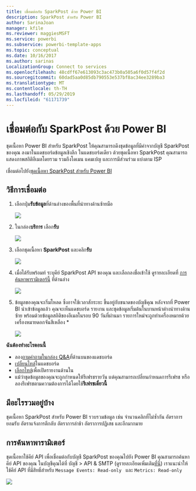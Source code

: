 ```yaml
---
title: เชื่อมต่อกับ SparkPost ด้วย Power BI
description: SparkPost สำหรับ Power BI
author: SarinaJoan
manager: kfile
ms.reviewer: maggiesMSFT
ms.service: powerbi
ms.subservice: powerbi-template-apps
ms.topic: conceptual
ms.date: 10/16/2017
ms.author: sarinas
LocalizationGroup: Connect to services
ms.openlocfilehash: 48cdff67e613093c3ac473b0a505a6f0d57f4f2d
ms.sourcegitcommit: 60dad5aa0d85db790553e537bf8ac34ee3289ba3
ms.translationtype: MT
ms.contentlocale: th-TH
ms.lasthandoff: 05/29/2019
ms.locfileid: "61171739"
---
```

# <a name="connect-to-sparkpost-with-power-bi"></a>เชื่อมต่อกับ SparkPost ด้วย Power BI
ชุดเนื้อหา Power BI สำหรับ SparkPost ให้คุณสามารถดึงชุดข้อมูลที่มีค่าจากบัญชี SparkPost ของคุณ ลงมาในแดชบอร์ดข้อมูลเชิงลึก ในแดชบอร์ดเดียว ด้วยชุดเนื้อหา SparkPost คุณสามารถแสดงภาพสถิติอีเมลโดยรวม รวมถึงโดเมน แคมเปญ และการมีส่วนร่วม แบ่งตาม ISP

เชื่อมต่อไปยัง[ชุดเนื้อหา SparkPost สำหรับ Power BI](https://app.powerbi.com/getdata/services/spark-post)

## <a name="how-to-connect"></a>วิธีการเชื่อมต่อ
1. เลือกปุ่ม**รับข้อมูล**ที่ด้านล่างของพื้นที่นำทางด้านซ้ายมือ
   
   ![](media/service-connect-to-sparkpost/getdata.png)
2. ในกล่อง**บริการ** เลือก**รับ**
   
   ![](media/service-connect-to-sparkpost/services.png)
3. เลือกชุดเนื้อหา **SparkPost** และคลิก**รับ** 
   
   ![](media/service-connect-to-sparkpost/sparkpost.png)
4. เมื่อได้รับพร้อมท์ ระบุคีย์ SparkPost API ของคุณ และเลือกลงชื่อเข้าใช้ ดูรายละเอียดที่ [การค้นหาพารามิเตอร์นี้](#FindingParams) ที่ด้านล่าง
   
   ![](media/service-connect-to-sparkpost/creds.png)
5. ข้อมูลของคุณจะเริ่มโหลด ซึ่งอาจใช้เวลาสักระยะ ขึ้นอยู่กับขนาดของบัญชีคุณ หลังจากที่ Power BI นำเข้าข้อมูลแล้ว คุณจะเห็นแดชบอร์ด รายงาน และชุดข้อมูลเริ่มต้นในบานหน้าต่างนำทางด้านซ้าย พร้อมด้วยข้อมูลสถิติของอีเมลในรอบ 90 วันที่ผ่านมา รายการใหม่จะถูกทำเครื่องหมายด้วย เครื่องหมายดอกจันสีเหลือง \*
   
   ![](media/service-connect-to-sparkpost/dashboard.png)

**ฉันต้องทำอะไรตอนนี้**

* ลอง[ถามคำถามในกล่อง Q&A](consumer/end-user-q-and-a.md)ที่ด้านบนของแดชบอร์ด
* [เปลี่ยนไทล์](service-dashboard-edit-tile.md)ในแดชบอร์ด
* [เลือกไทล์](consumer/end-user-tiles.md)เพื่อเปิดรายงานด้านใน
* แม้ว่าชุดข้อมูลของคุณจะถูกกำหนดให้รีเฟรชรายวัน แต่คุณสามารถเปลี่ยนกำหนดการรีเฟรช หรือลองรีเฟรชตามความต้องการได้โดยใช้**รีเฟรชเดี๋ยวนี้**

## <a name="whats-included"></a>มีอะไรรวมอยู่บ้าง
ชุดเนื้อหา SparkPost สำหรับ Power BI รวบรวมข้อมูล เช่น จำนวนคลิกที่ไม่ซ้ำกัน อัตราการยอมรับ อัตราแจ้งการตีกลับ อัตราการล่าช้า อัตราการปฏิเสธ และอีกมากมาย

<a name="FindingParams"></a>

## <a name="finding-parameters"></a>การค้นหาพารามิเตอร์
ชุดเนื้อหาใช้คีย์ API เพื่อเชื่อมต่อกับบัญชี SparkPost ของคุณไปยัง Power BI คุณสามารถค้นหาคีย์ API ของคุณ ในบัญชีคุณได้ที่ บัญชี \> API & SMTP (ดูรายละเอียดเพิ่มเติม[ที่นี่](https://support.sparkpost.com/customer/portal/articles/1933377-create-api-keys)) เราแนะนำให้ใช้คีย์ API ที่มีสิทธิ์สำหรับ `Message Events: Read-only ` และ `Metrics: Read-only`

![](media/service-connect-to-sparkpost/sparkpost1.png)

